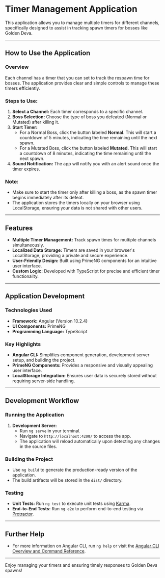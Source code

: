 # Timer Management Application

This application allows you to manage multiple timers for different channels, specifically designed to assist in tracking spawn timers for bosses like Golden Deva.

---

## How to Use the Application

### Overview
Each channel has a timer that you can set to track the respawn time for bosses. The application provides clear and simple controls to manage these timers efficiently.

### Steps to Use:
1. **Select a Channel:** Each timer corresponds to a specific channel.
2. **Boss Selection:** Choose the type of boss you defeated (Normal or Mutated) after killing it.
3. **Start Timer:**
    - For a Normal Boss, click the button labeled **Normal**. This will start a countdown of 5 minutes, indicating the time remaining until the next spawn.
    - For a Mutated Boss, click the button labeled **Mutated**. This will start a countdown of 8 minutes, indicating the time remaining until the next spawn.
4. **Sound Notification:** The app will notify you with an alert sound once the timer expires.

### Note:
- Make sure to start the timer only after killing a boss, as the spawn timer begins immediately after its defeat.
- The application stores the timers locally on your browser using LocalStorage, ensuring your data is not shared with other users.

---

## Features
- **Multiple Timer Management:** Track spawn times for multiple channels simultaneously.
- **Localized Data Storage:** Timers are saved in your browser's LocalStorage, providing a private and secure experience.
- **User-Friendly Design:** Built using PrimeNG components for an intuitive user interface.
- **Custom Logic:** Developed with TypeScript for precise and efficient timer functionality.

---

## Application Development

### Technologies Used
- **Framework:** Angular (Version 10.2.4)
- **UI Components:** PrimeNG
- **Programming Language:** TypeScript

### Key Highlights
- **Angular CLI:** Simplifies component generation, development server setup, and building the project.
- **PrimeNG Components:** Provides a responsive and visually appealing user interface.
- **LocalStorage Integration:** Ensures user data is securely stored without requiring server-side handling.

---

## Development Workflow

### Running the Application
1. **Development Server:**
   - Run `ng serve` in your terminal.
   - Navigate to `http://localhost:4200/` to access the app.
   - The application will reload automatically upon detecting any changes in the source files.

### Building the Project
- Use `ng build` to generate the production-ready version of the application.
- The build artifacts will be stored in the `dist/` directory.

### Testing
- **Unit Tests:** Run `ng test` to execute unit tests using [Karma](https://karma-runner.github.io).
- **End-to-End Tests:** Run `ng e2e` to perform end-to-end testing via [Protractor](http://www.protractortest.org/).

---

## Further Help
- For more information on Angular CLI, run `ng help` or visit the [Angular CLI Overview and Command Reference](https://angular.io/cli).

---

Enjoy managing your timers and ensuring timely responses to Golden Deva spawns!
